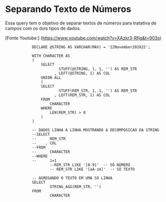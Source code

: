 # Separando Texto de Números
Essa query tem o objetivo de separar textos de números para tratativa de campos com os dois tipos de dados.

[Fonte Youtube:] (https://www.youtube.com/watch?v=XAzkr3-Rfjg&t=903s)

				DECLARE @STRING AS VARCHAR(MAX) = '22November202022';

				WITH CHARACTER AS 
				(
					SELECT 
							STUFF(@STRING, 1, 1, '') AS REM_STR
						  , LEFT(@STRING, 1) AS COL
					UNION ALL
					(
					SELECT 
							STUFF(REM_STR, 1, 1, '') AS REM_STR
						  , LEFT(REM_STR, 1) AS COL
					FROM
						CHARACTER
					WHERE
						LEN(REM_STR) > 0
					)
				)

				-- DADOS LINHA A LINHA MOSTRANDO A DECOMPOSICAO DA STRING
				--SELECT 
				--		REM_STR
				--	  , COL
				--FROM
				--		CHARACTER
				--WHERE
				--		1=1
						--REM_STR LIKE '[0-9]'  -- SÓ NÚMERO
						-- REM_STR LIKE '[aA-zA]'  -- SÓ TEXTO

				-- AGREGANDO O TEXTO EM UMA SO LINHA
				SELECT
						STRING_AGG(REM_STR, '')
				FROM
						CHARACTER

